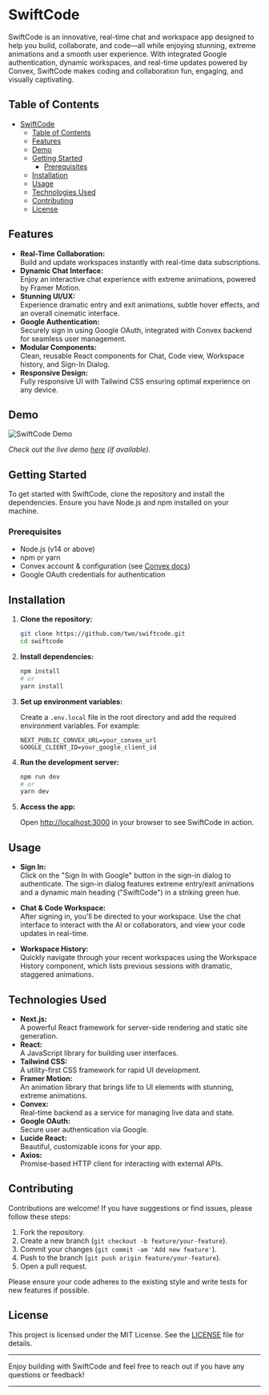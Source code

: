 # SwiftCode

SwiftCode is an innovative, real-time chat and workspace app designed to help you build, collaborate, and code—all while enjoying stunning, extreme animations and a smooth user experience. With integrated Google authentication, dynamic workspaces, and real-time updates powered by Convex, SwiftCode makes coding and collaboration fun, engaging, and visually captivating.

## Table of Contents

- [SwiftCode](#swiftcode)
  - [Table of Contents](#table-of-contents)
  - [Features](#features)
  - [Demo](#demo)
  - [Getting Started](#getting-started)
    - [Prerequisites](#prerequisites)
  - [Installation](#installation)
  - [Usage](#usage)
  - [Technologies Used](#technologies-used)
  - [Contributing](#contributing)
  - [License](#license)

## Features

- **Real-Time Collaboration:**  
  Build and update workspaces instantly with real-time data subscriptions.
- **Dynamic Chat Interface:**  
  Enjoy an interactive chat experience with extreme animations, powered by Framer Motion.
- **Stunning UI/UX:**  
  Experience dramatic entry and exit animations, subtle hover effects, and an overall cinematic interface.
- **Google Authentication:**  
  Securely sign in using Google OAuth, integrated with Convex backend for seamless user management.
- **Modular Components:**  
  Clean, reusable React components for Chat, Code view, Workspace history, and Sign-In Dialog.
- **Responsive Design:**  
  Fully responsive UI with Tailwind CSS ensuring optimal experience on any device.

## Demo

![SwiftCode Demo](./demo/screenshot.png)

*Check out the live demo [here](https://swiftcode.vercel.app) (if available).*

## Getting Started

To get started with SwiftCode, clone the repository and install the dependencies. Ensure you have Node.js and npm installed on your machine.

### Prerequisites

- Node.js (v14 or above)
- npm or yarn
- Convex account & configuration (see [Convex docs](https://docs.convex.dev/))
- Google OAuth credentials for authentication

## Installation

1. **Clone the repository:**

   ```bash
   git clone https://github.com/two/swiftcode.git
   cd swiftcode
   ```

2. **Install dependencies:**

   ```bash
   npm install
   # or
   yarn install
   ```

3. **Set up environment variables:**

   Create a `.env.local` file in the root directory and add the required environment variables. For example:

   ```env
   NEXT_PUBLIC_CONVEX_URL=your_convex_url
   GOOGLE_CLIENT_ID=your_google_client_id
   ```

4. **Run the development server:**

   ```bash
   npm run dev
   # or
   yarn dev
   ```

5. **Access the app:**

   Open [http://localhost:3000](http://localhost:3000) in your browser to see SwiftCode in action.

## Usage

- **Sign In:**  
  Click on the "Sign In with Google" button in the sign-in dialog to authenticate. The sign-in dialog features extreme entry/exit animations and a dynamic main heading ("SwiftCode") in a striking green hue.

- **Chat & Code Workspace:**  
  After signing in, you'll be directed to your workspace. Use the chat interface to interact with the AI or collaborators, and view your code updates in real-time.

- **Workspace History:**  
  Quickly navigate through your recent workspaces using the Workspace History component, which lists previous sessions with dramatic, staggered animations.

## Technologies Used

- **Next.js:**  
  A powerful React framework for server-side rendering and static site generation.
- **React:**  
  A JavaScript library for building user interfaces.
- **Tailwind CSS:**  
  A utility-first CSS framework for rapid UI development.
- **Framer Motion:**  
  An animation library that brings life to UI elements with stunning, extreme animations.
- **Convex:**  
  Real-time backend as a service for managing live data and state.
- **Google OAuth:**  
  Secure user authentication via Google.
- **Lucide React:**  
  Beautiful, customizable icons for your app.
- **Axios:**  
  Promise-based HTTP client for interacting with external APIs.

## Contributing

Contributions are welcome! If you have suggestions or find issues, please follow these steps:

1. Fork the repository.
2. Create a new branch (`git checkout -b feature/your-feature`).
3. Commit your changes (`git commit -am 'Add new feature'`).
4. Push to the branch (`git push origin feature/your-feature`).
5. Open a pull request.

Please ensure your code adheres to the existing style and write tests for new features if possible.

## License

This project is licensed under the MIT License. See the [LICENSE](LICENSE) file for details.

---

Enjoy building with SwiftCode and feel free to reach out if you have any questions or feedback!

---

